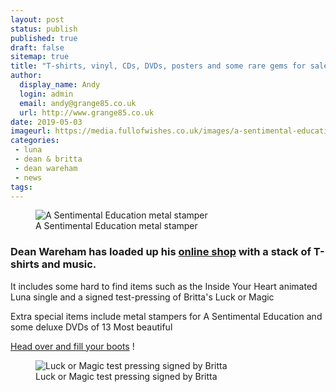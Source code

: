 ```yaml
---
layout: post
status: publish
published: true
draft: false
sitemap: true
title: "T-shirts, vinyl, CDs, DVDs, posters and some rare gems for sale in the Dean Wareham online shop"
author:
  display_name: Andy
  login: admin
  email: andy@grange85.co.uk
  url: http://www.grange85.co.uk
date: 2019-05-03
imageurl: https://media.fullofwishes.co.uk/images/a-sentimental-education-stamper.jpg
categories:
 - luna
 - dean & britta
 - dean wareham
 - news
tags:
---
```

<figure class="caption aligncenter"><img src="https://media.fullofwishes.co.uk/images/a-sentimental-education-stamper.jpg" alt="A Sentimental Education metal stamper" /><figcaption class="caption-text">A Sentimental Education metal stamper</figcaption></figure>

### Dean Wareham has loaded up his [online shop](https://deanwareham.com/shop) with a stack of T-shirts and music.

It includes some hard to find items such as the Inside Your Heart animated Luna single and a signed test-pressing of Britta's Luck or Magic

Extra special items include metal stampers for A Sentimental Education and some deluxe DVDs of 13 Most beautiful

[Head over and fill your boots](https://deanwareham.com/shop) !

<figure class="caption aligncenter"><img src="https://media.fullofwishes.co.uk/images/britta-signed-luck-or-magic-tp.jpg" alt="Luck or Magic test pressing signed by Britta" /><figcaption class="caption-text">Luck or Magic test pressing signed by Britta</figcaption></figure>

